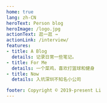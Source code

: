 ```yaml
---
home: true
lang: zh-CN
heroText: Person blog
heroImage: /logo.jpg
actionText: 逛一逛 →
actionLink: /interview/
features:
- title: A Blog
  details: 记录日常一些笔记。
- title: For Me
  details: 一个菜鸡，喜欢打篮球和健身
- title: Now
  details: 入坑深圳不知名小公司

footer: Copyright © 2019-present Li
---
```


